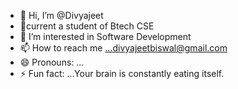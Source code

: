 - 👋 Hi, I’m @Divyajeet
- 🌱current a student of Btech CSE
- 👀 I’m interested in Software Development
- 📫 How to reach me ...divyajeetbiswal@gmail.com
- 😄 Pronouns: ...
- ⚡ Fun fact: ...Your brain is constantly eating itself.

<!---
Divyajeet01/Divyajeet01 is a ✨ special ✨ repository because its `README.md` (this file) appears on your GitHub profile.
You can click the Preview link to take a look at your changes.
--->
